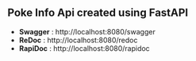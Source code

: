 ## Poke Info Api created using FastAPI
* **Swagger** : http://localhost:8080/swagger
* **ReDoc** : http://localhost:8080/redoc
* **RapiDoc** : http://localhost:8080/rapidoc